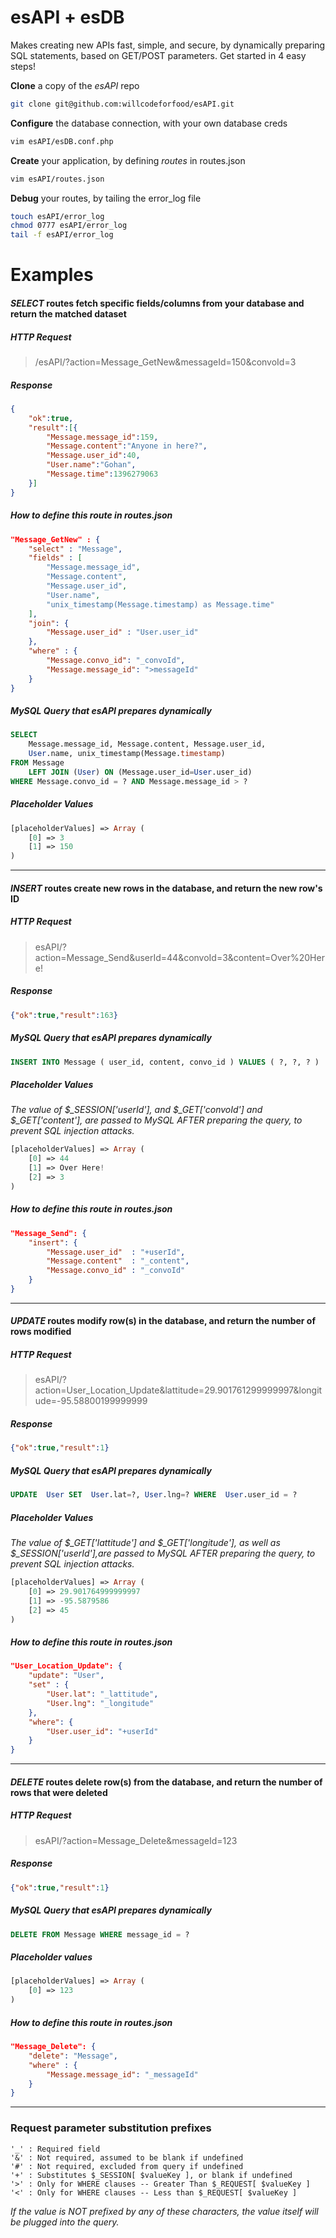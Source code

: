 esAPI + esDB
=====

Makes creating new APIs fast, simple, and secure, by dynamically preparing SQL statements, based on GET/POST parameters. Get started in 4 easy steps!

**Clone** a copy of the *esAPI* repo
```bash
git clone git@github.com:willcodeforfood/esAPI.git
```

**Configure** the database connection, with your own database creds  
```bash
vim esAPI/esDB.conf.php
```

   **Create** your application, by defining *routes* in routes.json  
```bash
vim esAPI/routes.json
```

**Debug** your routes, by tailing the error_log file  
```bash
touch esAPI/error_log
chmod 0777 esAPI/error_log
tail -f esAPI/error_log
```

Examples
===

#### *SELECT* routes fetch specific fields/columns from your database and return the matched dataset

##### HTTP Request
> /esAPI/?action=Message_GetNew&messageId=150&convoId=3

##### Response
```json
{
	"ok":true,
	"result":[{
		"Message.message_id":159,
		"Message.content":"Anyone in here?",
		"Message.user_id":40,
		"User.name":"Gohan",
		"Message.time":1396279063
	}]
}
```

##### How to define this route in routes.json
```json
"Message_GetNew" : {
	"select" : "Message",
	"fields" : [
		"Message.message_id",
		"Message.content",
		"Message.user_id",
		"User.name",
		"unix_timestamp(Message.timestamp) as Message.time"
	],
	"join": {
		"Message.user_id" : "User.user_id"
	},
	"where" : {
		"Message.convo_id": "_convoId",
		"Message.message_id": ">messageId"
	}
}
```

##### MySQL Query that esAPI prepares dynamically
```sql
SELECT
	Message.message_id, Message.content, Message.user_id,
	User.name, unix_timestamp(Message.timestamp)
FROM Message
	LEFT JOIN (User) ON (Message.user_id=User.user_id)
WHERE Message.convo_id = ? AND Message.message_id > ?
```

##### Placeholder Values
```php
[placeholderValues] => Array (
	[0] => 3
	[1] => 150
)
```

---


#### *INSERT* routes create new rows in the database, and return the new row's ID

##### HTTP Request
> esAPI/?action=Message_Send&userId=44&convoId=3&content=Over%20Here!

##### Response
```json
{"ok":true,"result":163}
```

##### MySQL Query that esAPI prepares dynamically
```sql
INSERT INTO Message ( user_id, content, convo_id ) VALUES ( ?, ?, ? )
```

##### Placeholder Values
*The value of $_SESSION['userId'], and $_GET['convoId'] and $_GET['content'], are passed to MySQL AFTER preparing the query, to prevent SQL injection attacks.*
```php
[placeholderValues] => Array (
	[0] => 44
	[1] => Over Here!
	[2] => 3
)
```

##### How to define this route in routes.json
```json
"Message_Send": {
	"insert": {
		"Message.user_id"  : "+userId",
		"Message.content"  : "_content",
		"Message.convo_id" : "_convoId"
	}
}
```

---
 

#### *UPDATE* routes modify row(s) in the database, and return the number of rows modified

##### HTTP Request
> esAPI/?action=User_Location_Update&lattitude=29.901761299999997&longitude=-95.58800199999999

##### Response
```json
{"ok":true,"result":1}
```

##### MySQL Query that esAPI prepares dynamically
```sql
UPDATE  User SET  User.lat=?, User.lng=? WHERE  User.user_id = ?
```

##### Placeholder Values
*The value of $_GET['lattitude'] and $_GET['longitude'], as well as $_SESSION['userId'],are passed to MySQL AFTER preparing the query, to prevent SQL injection attacks.*
```php
[placeholderValues] => Array (
	[0] => 29.901764999999997
	[1] => -95.5879586
	[2] => 45
)
```

##### How to define this route in routes.json
```json
"User_Location_Update": {
	"update": "User",
	"set" : {
		"User.lat": "_lattitude",
		"User.lng": "_longitude"
	},
	"where": {
		"User.user_id": "+userId"
	}
}
```

---


#### *DELETE* routes delete row(s) from the database, and return the number of rows that were deleted

##### HTTP Request
> esAPI/?action=Message_Delete&messageId=123

##### Response
```json
{"ok":true,"result":1}
```

##### MySQL Query that esAPI prepares dynamically
```sql
DELETE FROM Message WHERE message_id = ?
```

##### Placeholder values
```php	
[placeholderValues] => Array (
	[0] => 123
)
```

##### How to define this route in routes.json
```json
"Message_Delete": {
	"delete": "Message",
	"where" : {
		"Message.message_id": "_messageId"
	}
}
```

---

### Request parameter substitution prefixes
```
'_' : Required field
'&' : Not required, assumed to be blank if undefined
'#' : Not required, excluded from query if undefined
'+' : Substitutes $_SESSION[ $valueKey ], or blank if undefined
'>' : Only for WHERE clauses -- Greater Than $_REQUEST[ $valueKey ]
'<' : Only for WHERE clauses -- Less than $_REQUEST[ $valueKey ]
```

*If the value is NOT prefixed by any of these characters, the value itself will be plugged into the query.*
